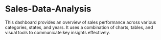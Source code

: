 # Sales-Data-Analysis
This dashboard provides an overview of sales performance across various categories, states, and years. It uses a combination of charts, tables, and visual tools to communicate key insights effectively.
